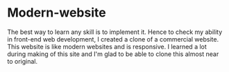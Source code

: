 # Modern-website #
The best way to learn any skill is to implement it. 
Hence to check my ability in front-end web development, I created a clone of a commercial website. 
This website is like modern websites and is responsive. 
I learned a lot during making of this site and I'm glad to be able to clone this almost near to original.
